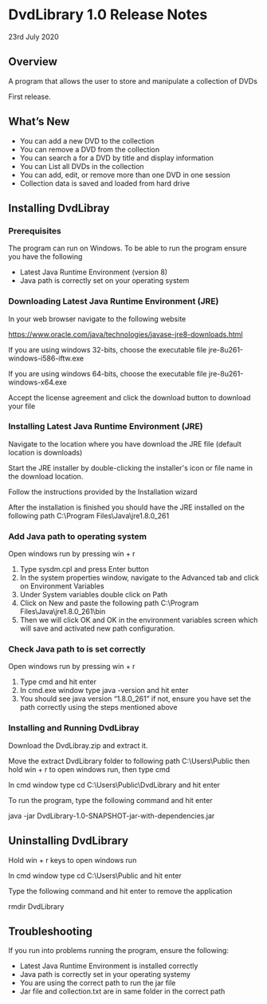 # DvdLibrary 1.0 Release Notes
23rd July 2020

## Overview
A program that allows the user to store and manipulate a collection of DVDs

First release.

## What’s New
* You can add a new DVD to the collection
* You can remove a DVD from the collection
* You can search a for a DVD by title and display information
* You can List all DVDs in the collection
* You can add, edit, or remove more than one DVD in one session
* Collection data is saved and loaded from hard drive

## Installing DvdLibray

### Prerequisites
The program can run on Windows. To be able to run the program ensure you have the following

* Latest Java Runtime Environment (version 8)
* Java path is correctly set on your operating system

### Downloading Latest Java Runtime Environment (JRE)
In your web browser navigate to the following website 

https://www.oracle.com/java/technologies/javase-jre8-downloads.html

If you are using windows 32-bits, choose the executable file jre-8u261-windows-i586-iftw.exe

If you are using windows 64-bits, choose the executable file jre-8u261-windows-x64.exe

Accept the license agreement and click the download button to download your file

### Installing Latest Java Runtime Environment (JRE)
Navigate to the location where you have download the JRE file (default location is downloads)

Start the JRE installer by double-clicking the installer's icon or file name in the download location.

Follow the instructions provided by the Installation wizard

After the installation is finished you should have the JRE installed on the following path C:\Program Files\Java\jre1.8.0_261 

### Add Java path to operating system
Open windows run by pressing win + r 
1.	Type sysdm.cpl and press Enter button
2.	In the system properties window, navigate to the Advanced tab and click on Environment Variables
3.	Under System variables double click on Path
4.	Click on New and paste the following path C:\Program Files\Java\jre1.8.0_261\bin
5.	Then we will click OK and OK in the environment variables screen which will save and activated new path configuration.

### Check Java path to is set correctly
Open windows run by pressing win + r 
1.	Type cmd and hit enter
2.	In cmd.exe window type java -version and hit enter
3.	You should see java version “1.8.0_261” if not, ensure you have set the path correctly using the steps mentioned above
### Installing and Running DvdLibray
Download the DvdLibray.zip and extract it. 

Move the extract DvdLibrary folder to following path C:\Users\Public then hold win + r to open windows run, then type cmd 

In cmd window type cd C:\Users\Public\DvdLibrary and hit enter

To run the program, type the following command and hit enter

java -jar DvdLibrary-1.0-SNAPSHOT-jar-with-dependencies.jar

## Uninstalling DvdLibrary 
Hold win + r keys to open windows run

In cmd window type cd C:\Users\Public and hit enter

Type the following command and hit enter to remove the application 

rmdir DvdLibrary

## Troubleshooting
If you run into problems running the program, ensure the following:
* Latest Java Runtime Environment is installed correctly
* Java path is correctly set in your operating systemy
*	You are using the correct path to run the jar file
* Jar file and collection.txt are in same folder in the correct path

